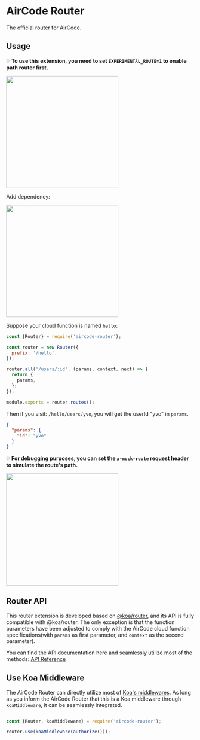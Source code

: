 # AirCode Router

The official router for AirCode.

## Usage

💡 **To use this extension, you need to set `EXPERIMENTAL_ROUTE=1` to enable path router first.**

<img src="https://aircode-yvo.b-cdn.net/resource/1691471034457-wk7yuztkp1.jpg" width="300">

Add dependency:

<img src="https://aircode-yvo.b-cdn.net/resource/1691475086311-kapcugqqci.jpg" width="300">

Suppose your cloud function is named `hello`:

```js
const {Router} = require('aircode-router');

const router = new Router({
  prefix: '/hello',
});

router.all('/users/:id', (params, context, next) => {
  return {
    params,
  };
});

module.exports = router.routes();
```

Then if you visit: `/hello/users/yvo`, you will get the userId "yvo" in `params`.

```json
{
  "params": {
    "id": "yvo"
  }
}
```

💡 **For debugging purposes, you can set the `x-mock-route` request header to simulate the route's path.**

<img src="https://aircode-yvo.b-cdn.net/resource/1691470599230-tl5r6lepmy.jpg" width="300">

## Router API

This router extension is developed based on [@koa/router](https://github.com/koajs/router), and its API is fully compatible with @koa/router. The only exception is that the function parameters have been adjusted to comply with the AirCode cloud function specifications(with `params` as first parameter, and `context` as the second parameter).

You can find the API documentation here and seamlessly utilize most of the methods: [API Reference](https://github.com/koajs/router/blob/master/API.md)

## Use Koa Middleware

The AirCode Router can directly utilize most of [Koa's middlewares]((https://github.com/koajs/koa/wiki#middleware)). As long as you inform the AirCode Router that this is a Koa middleware through `koaMiddleware`, it can be seamlessly integrated.

```js

const {Router, koaMiddleware} = require('aircode-router');

router.use(koaMiddleware(authorize()));
```